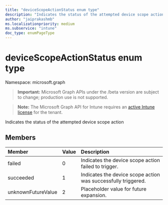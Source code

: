 ```yaml
---
title: "deviceScopeActionStatus enum type"
description: "Indicates the status of the attempted device scope action"
author: "jaiprakashmb"
ms.localizationpriority: medium
ms.subservice: "intune"
doc_type: enumPageType
---
```


# deviceScopeActionStatus enum type

Namespace: microsoft.graph
> **Important:** Microsoft Graph APIs under the /beta version are subject to change; production use is not supported.

> **Note:** The Microsoft Graph API for Intune requires an [active Intune license](https://go.microsoft.com/fwlink/?linkid=839381) for the tenant.


Indicates the status of the attempted device scope action

## Members
|Member|Value|Description|
|:---|:---|:---|
|failed|0|Indicates the device scope action failed to trigger.|
|succeeded|1|Indicates the device scope action was successfully triggered.|
|unknownFutureValue|2|Placeholder value for future expansion.|
